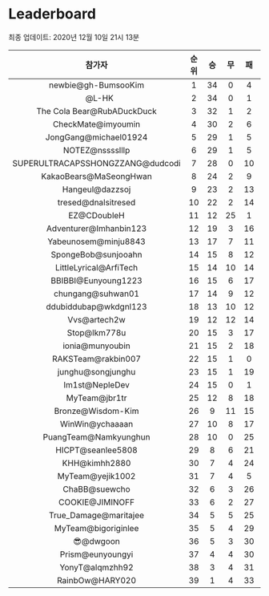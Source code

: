 # Leaderboard
최종 업데이트: 2020년 12월 10일 21시 13분




| 참가자 | 순위 | 승 | 무 | 패 | 승점 |
|:---:|:---:|:---:|:---:|:---:|:---:|
| newbie@gh-BumsooKim | 1 | 34 | 0 | 4 | 102 |
| ⠀@L-HK | 2 | 34 | 0 | 1 | 102 |
| The Cola Bear@RubADuckDuck | 3 | 32 | 1 | 2 | 97 |
| CheckMate@imyoumin | 4 | 30 | 2 | 6 | 92 |
| JongGang@michael01924 | 5 | 29 | 1 | 5 | 88 |
| NOTEZ@nsssslllp | 6 | 29 | 1 | 5 | 88 |
| SUPERULTRACAPSSHONGZZANG@dudcodi | 7 | 28 | 0 | 10 | 84 |
| KakaoBears@MaSeongHwan | 8 | 24 | 2 | 9 | 74 |
| Hangeul@dazzsoj | 9 | 23 | 2 | 13 | 71 |
| tresed@dnalsitresed | 10 | 22 | 2 | 14 | 68 |
| EZ@CDoubleH | 11 | 12 | 25 | 1 | 61 |
| Adventurer@Imhanbin123 | 12 | 19 | 3 | 16 | 60 |
| Yabeunosem@minju8843 | 13 | 17 | 7 | 11 | 58 |
| SpongeBob@sunjooahn | 14 | 15 | 8 | 12 | 53 |
| LittleLyrical@ArfiTech | 15 | 14 | 10 | 14 | 52 |
| BBIBBI@Eunyoung1223 | 16 | 15 | 6 | 17 | 51 |
| chungang@suhwan01 | 17 | 14 | 9 | 12 | 51 |
| ddubiddubap@wkdgnl123 | 18 | 13 | 10 | 12 | 49 |
| Vvs@artech2w | 19 | 12 | 12 | 14 | 48 |
| Stop@lkm778u | 20 | 15 | 3 | 17 | 48 |
| ionia@munyoubin | 21 | 15 | 2 | 18 | 47 |
| RAKSTeam@rakbin007 | 22 | 15 | 1 | 0 | 46 |
| junghu@songjunghu | 23 | 15 | 1 | 19 | 46 |
| Im1st@NepleDev | 24 | 15 | 0 | 1 | 45 |
| MyTeam@jbr1tr | 25 | 12 | 8 | 18 | 44 |
| Bronze@Wisdom-Kim | 26 | 9 | 11 | 15 | 38 |
| WinWin@ychaaaan | 27 | 10 | 8 | 17 | 38 |
| PuangTeam@Namkyunghun | 28 | 10 | 0 | 25 | 30 |
| HICPT@seanlee5808 | 29 | 8 | 6 | 21 | 30 |
| KHH@kimhh2880 | 30 | 7 | 4 | 24 | 25 |
| MyTeam@yejik1002 | 31 | 7 | 4 | 5 | 25 |
| ChaBB@suewcho | 32 | 6 | 3 | 26 | 21 |
| COOKIE@JIMINOFF | 33 | 6 | 2 | 27 | 20 |
| True_Damage@maritajee | 34 | 5 | 5 | 25 | 20 |
| MyTeam@bigoriginlee | 35 | 5 | 4 | 29 | 19 |
| 😎@dwgoon | 36 | 5 | 3 | 30 | 18 |
| Prism@eunyoungyi | 37 | 4 | 4 | 30 | 16 |
| YonyT@alqmzhh92 | 38 | 3 | 4 | 31 | 13 |
| RainbOw@HARY020 | 39 | 1 | 4 | 33 | 7 |